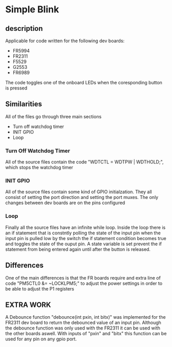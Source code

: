 # Simple Blink
## description
Applicable for code written for the following dev boards:
* FR5994
* FR2311
* F5529
* G2553
* FR6989

The code toggles one of the onboard LEDs when the coresponding button is pressed

## Similarities 
All of the files go through three main sections
* Turn off watchdog timer
* INIT GPIO
* Loop

### Turn Off Watchdog Timer
All of the source files contain the code "WDTCTL = WDTPW | WDTHOLD;", which stops the watchdog timer

### INIT GPIO
All of the source files contain some kind of GPIO initialzation. They all consist of setting the port direction and setting the port muxes. The only changes between dev boards are on the pins configured

### Loop
Finally all the source files have an infinite while loop. Inside the loop there is an if statement that is constntly polling the state of the input pin when the input pin is pulled low by the switch the if statement condition becomes true and toggles the state of the ouput pin. A state variable is set prevent the if statement from being entered again until after the button is released.

## Differences
One of the main differences is that the FR boards require and extra line of code "PM5CTL0 &= ~LOCKLPM5;" to adjust the power settings in order to be able to adjust the P1 registers

## EXTRA WORK
A Debounce function "debounce(int pxin, int bitx)" was implemented for the FR2311 dev board to return the debounced value of an input pin. Although the debounce function was only used with the FR2311 it can be used with the other boards aswell. With inputs of "pxin" and "bitx" this function can be used for any pin on any gpio port.